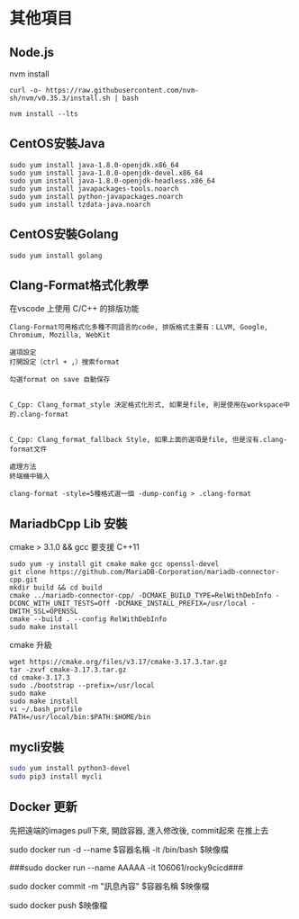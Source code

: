 # 其他項目

## Node.js

nvm install
```
curl -o- https://raw.githubusercontent.com/nvm-sh/nvm/v0.35.3/install.sh | bash

nvm install --lts

```

## CentOS安裝Java
```
sudo yum install java-1.8.0-openjdk.x86_64
sudo yum install java-1.8.0-openjdk-devel.x86_64
sudo yum install java-1.8.0-openjdk-headless.x86_64
sudo yum install javapackages-tools.noarch
sudo yum install python-javapackages.noarch
sudo yum install tzdata-java.noarch
```

## CentOS安裝Golang
```
sudo yum install golang
```

## Clang-Format格式化教學

在vscode 上使用 C/C++ 的排版功能
```
Clang-Format可用格式化多種不同語言的code, 排版格式主要有：LLVM, Google, Chromium, Mozilla, WebKit

選項設定
打開設定（ctrl + ,）搜索format 

勾選format on save 自動保存


C_Cpp: Clang_format_style 決定格式化形式, 如果是file, 則是使用在workspace中的.clang-format


C_Cpp: Clang_format_fallback Style, 如果上面的選項是file, 但是沒有.clang-format文件

處理方法
終端機中输入

clang-format -style=5種格式選一個 -dump-config > .clang-format
```

## MariadbCpp Lib 安裝

cmake > 3.1.0 && gcc 要支援 C++11

```
sudo yum -y install git cmake make gcc openssl-devel
git clone https://github.com/MariaDB-Corporation/mariadb-connector-cpp.git
mkdir build && cd build
cmake ../mariadb-connector-cpp/ -DCMAKE_BUILD_TYPE=RelWithDebInfo -DCONC_WITH_UNIT_TESTS=Off -DCMAKE_INSTALL_PREFIX=/usr/local -DWITH_SSL=OPENSSL
cmake --build . --config RelWithDebInfo
sudo make install
```

cmake 升級

```
wget https://cmake.org/files/v3.17/cmake-3.17.3.tar.gz
tar -zxvf cmake-3.17.3.tar.gz
cd cmake-3.17.3
sudo ./bootstrap --prefix=/usr/local
sudo make
sudo make install
vi ~/.bash_profile
PATH=/usr/local/bin:$PATH:$HOME/bin

```

## mycli安裝
```bash
sudo yum install python3-devel
sudo pip3 install mycli
```

## Docker 更新

先把遠端的images pull下來, 開啟容器, 進入修改後, commit起來 在推上去

sudo docker run -d --name $容器名稱 -it  /bin/bash $映像檔

###sudo docker run --name AAAAA -it 106061/rocky9cicd###

sudo docker commit -m "訊息內容" $容器名稱 $映像檔

sudo docker push $映像檔
